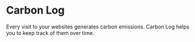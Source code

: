 # Carbon Log

Every visit to your websites generates carbon emissions. Carbon Log helps you to keep track of them over time.
